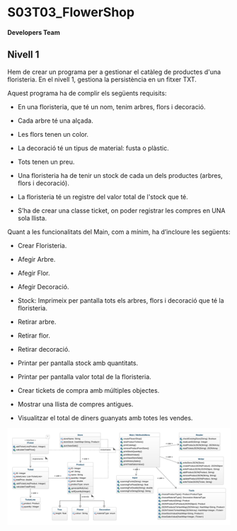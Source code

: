 # S03T03_FlowerShop
#### Developers Team

## Nivell 1

Hem de crear un programa per a gestionar el catàleg de productes d'una floristeria. En el nivell 1, gestiona la persistència en un fitxer TXT.

Aquest programa ha de complir els següents  requisits:  

- En una floristeria, que té un nom, tenim arbres, flors i decoració.

- Cada arbre té una alçada. 

- Les flors tenen un color. 

- La decoració té un tipus de material: fusta o plàstic. 

- Tots tenen un preu.

- Una floristeria ha de tenir un stock de cada un dels productes (arbres, flors i decoració).

- La floristeria té un registre del valor total de l'stock que té.

- S’ha de crear una classe ticket, on poder registrar les compres en UNA sola llista.

Quant a les funcionalitats del Main, com a mínim, ha d’incloure les següents:

- Crear Floristeria.

- Afegir Arbre.

- Afegir Flor.

- Afegir Decoració.

- Stock: Imprimeix per pantalla tots els arbres, flors i decoració que té la floristeria.

- Retirar arbre.

- Retirar flor.

- Retirar decoració.

- Printar per pantalla stock amb quantitats.

- Printar per pantalla valor total de la floristeria.

- Crear tickets de compra amb múltiples objectes.

- Mostrar una llista de compres antigues.

- Visualitzar el total de diners guanyats amb totes les vendes.


![img.png](diagram_flowershop.png)




